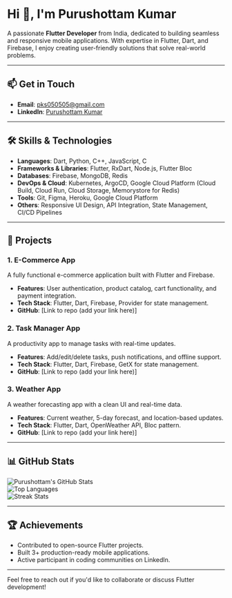 # Hi 👋, I'm Purushottam Kumar

A passionate **Flutter Developer** from India, dedicated to building seamless and responsive mobile applications. With expertise in Flutter, Dart, and Firebase, I enjoy creating user-friendly solutions that solve real-world problems.

---

## 📫 Get in Touch
- **Email**: pks050505@gmail.com  
- **LinkedIn**: [Purushottam Kumar](https://www.linkedin.com/in/purushottam-kumar-3a260014a/)

---

## 🛠️ Skills & Technologies
- **Languages**: Dart, Python, C++, JavaScript, C  
- **Frameworks & Libraries**: Flutter, RxDart, Node.js, Flutter Bloc  
- **Databases**: Firebase, MongoDB, Redis  
- **DevOps & Cloud**: Kubernetes, ArgoCD, Google Cloud Platform (Cloud Build, Cloud Run, Cloud Storage, Memorystore for Redis)  
- **Tools**: Git, Figma, Heroku, Google Cloud Platform  
- **Others**: Responsive UI Design, API Integration, State Management, CI/CD Pipelines

---

## 🚀 Projects

### 1. **E-Commerce App**  
A fully functional e-commerce application built with Flutter and Firebase.  
- **Features**: User authentication, product catalog, cart functionality, and payment integration.  
- **Tech Stack**: Flutter, Dart, Firebase, Provider for state management.  
- **GitHub**: [Link to repo (add your link here)]  

### 2. **Task Manager App**  
A productivity app to manage tasks with real-time updates.  
- **Features**: Add/edit/delete tasks, push notifications, and offline support.  
- **Tech Stack**: Flutter, Dart, Firebase, GetX for state management.  
- **GitHub**: [Link to repo (add your link here)]  

### 3. **Weather App**  
A weather forecasting app with a clean UI and real-time data.  
- **Features**: Current weather, 5-day forecast, and location-based updates.  
- **Tech Stack**: Flutter, Dart, OpenWeather API, Bloc pattern.  
- **GitHub**: [Link to repo (add your link here)]  

---

## 📊 GitHub Stats

![Purushottam's GitHub Stats](https://github-readme-stats.vercel.app/api?username=pks050505&show_icons=true&locale=en)  
![Top Languages](https://github-readme-stats.vercel.app/api/top-langs?username=pks050505&show_icons=true&locale=en&layout=compact)  
![Streak Stats](https://github-readme-streak-stats.herokuapp.com/?user=pks050505&)

---

## 🏆 Achievements
- Contributed to open-source Flutter projects.  
- Built 3+ production-ready mobile applications.  
- Active participant in coding communities on LinkedIn.

---

Feel free to reach out if you'd like to collaborate or discuss Flutter development!
